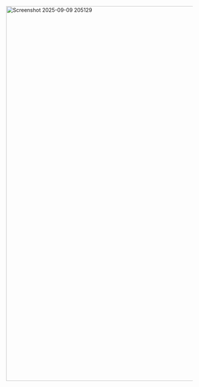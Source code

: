 <img width="1919" height="1012" alt="Screenshot 2025-09-09 205129" src="https://github.com/user-attachments/assets/cd7f6af5-6d8b-40dc-9dc5-8e1bdad5e949" />
